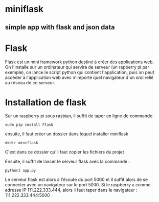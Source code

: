 # miniflask
## simple app with flask and json data

# Flask
Flask est un mini framework python destiné à créer des applications web.
On l'installe sur un ordinateur qui servira de serveur (un rapberry pi par exemple), on lance le script python qui contient
l'application, puis on peut accéder à l'application web avec n'importe quel navigateur d'un ordi relié au réseau de ce serveur.

# Installation de flask
Sur un raspberry pi sous rasbian, il suffit de taper en ligne de commande:
```
sudo pip install Flask
```
ensuite, il faut créer un dossier dans lequel installer miniflask
```
mkdir miniflask
```
C'est dans ce dossier qu'il faut copier les fichiers du projet

Ensuite, il suffit de lancer le serveur flask avec la commande :
```
python3 app.py
```
Le serveur flask est alors à l'écoute du port 5000 et il suffit alors de se connecter avec un navigateur sur le port 5000.
Si le raspberry a comme adresse IP 111.222.333.444, alors il faut taper dans le navigateur : 111.222.333.444:5000
